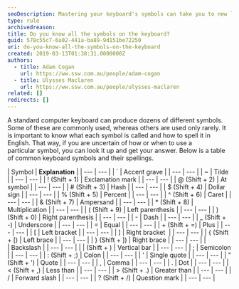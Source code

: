 ```yaml
---
seoDescription: Mastering your keyboard's symbols can take you to new levels of typing efficiency and creativity.
type: rule
archivedreason:
title: Do you know all the symbols on the keyboard?
guid: 578c55c7-6a02-441a-ba89-9d151be72250
uri: do-you-know-all-the-symbols-on-the-keyboard
created: 2019-03-13T01:38:31.0000000Z
authors:
  - title: Adam Cogan
    url: https://ww.ssw.com.au/people/adam-cogan
  - title: Ulysses Maclaren
    url: https://ww.ssw.com.au/people/ulysses-maclaren
related: []
redirects: []
---
```


A standard computer keyboard can produce dozens of different symbols. Some of these are commonly used, whereas others are used only rarely. It is important to know what each symbol is called and how to spell it in English. That way, if you are uncertain of how or when to use a particular symbol, you can look it up and get your answer. Below is a table of common keyboard symbols and their spellings.

<!--endintro-->

| Symbol
| **Explanation**
|
| --- | --- |
| `
| Accent grave |
| --- | --- |
| ~
| Tilde
|
| --- | --- |
| ! (Shift + 1)
| Exclamation mark
|
| --- | --- |
| @ (Shift + 2)
| At symbol
|
| --- | --- |
| # (Shift + 3) | Hash
|
| --- | --- |
| $ (Shift + 4)
| Dollar sign |
| --- | --- |
| % (Shift + 5)
| Percent |
| --- | --- |
| ^ (Shift + 6)
| Caret |
| --- | --- |
| & (Shift + 7)
| Ampersand |
| --- | --- |
| \* (Shift + 8)
| Multiplication |
| --- | --- |
| ( (Shift + 9)
| Left parenthesis
|
| --- | --- |
| ) (Shift + 0)
| Right parenthesis
|
| --- | --- |
| -
| Dash
|
| --- | --- |
| \_ (Shift + -)
| Underscore |
| --- | --- |
| =
| Equal |
| --- | --- |
| + (Shift + =)
| Plus |
| --- | --- |
| [
| Left bracket
|
| --- | --- |
| ] | Right bracket 
|
| --- | --- |
| { (Shift + [)
| Left brace |
| --- | --- |
| } (Shift + ])
| Right brace |
| --- | --- |
| \
 | Backslash
|
| --- | --- |
| | (Shift + \)
| Vertical bar
|
| --- | --- |
| ;
| Semicolon |
| --- | --- |
| : (Shift + ;)
| Colon
|
| --- | --- |
| '
| Single quote |
| --- | --- |
| " (Shift + ')
| Quote |
| --- | --- |
| ,
| Comma |
| --- | --- |
| .
| Dot
|
| --- | --- |
| &lt; (Shift + ,)
| Less than
|
| --- | --- |
| &gt; (Shift + .)
| Greater than
|
| --- | --- |
| /
| Forward slash |
| --- | --- |
| ? (Shift + /)
| Question mark |
| --- | --- |
